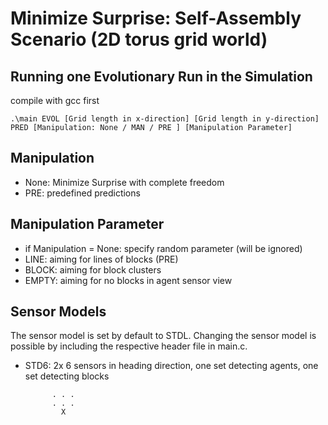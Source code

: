 #  Minimize Surprise: Self-Assembly Scenario (2D torus grid world)

## Running one Evolutionary Run in the Simulation

compile with gcc first 

```
.\main EVOL [Grid length in x-direction] [Grid length in y-direction] PRED [Manipulation: None / MAN / PRE ] [Manipulation Parameter]
```

## Manipulation

* None: Minimize Surprise with complete freedom
* PRE: predefined predictions

## Manipulation Parameter

* if Manipulation = None: specify random parameter (will be ignored)
* LINE: aiming for lines of blocks (PRE)
* BLOCK: aiming for block clusters
* EMPTY: aiming for no blocks in agent sensor view 

## Sensor Models

The sensor model is set by default to STDL. 
Changing the sensor model is possible by including the respective header file in main.c. 

* STD6: 2x 6 sensors in heading direction, one set detecting agents, one set detecting blocks 

            . . .
            . . .
              X

